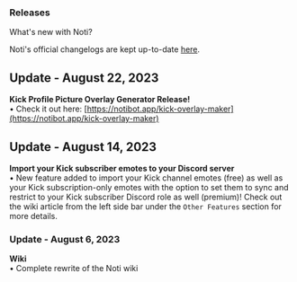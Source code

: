 ### Releases
What's new with Noti?  

Noti's official changelogs are kept up-to-date [here](https://discord.com/channels/716792756315357235/747859932220751894).

## Update - August 22, 2023
**Kick Profile Picture Overlay Generator Release!** \
• Check it out here: [https://notibot.app/kick-overlay-maker](https://notibot.app/kick-overlay-maker)

## Update - August 14, 2023
**Import your Kick subscriber emotes to your Discord server** \
• New feature added to import your Kick channel emotes (free) as well as your Kick subscription-only emotes with the option to set them to sync and restrict to your Kick subscriber Discord role as well (premium)! Check out the wiki article from the left side bar under the `Other Features` section for more details.


### Update - August 6, 2023
**Wiki** \
• Complete rewrite of the Noti wiki
